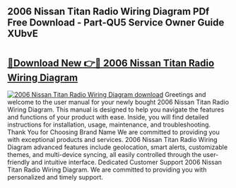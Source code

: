 ## 2006 Nissan Titan Radio Wiring Diagram PDf Free Download - Part-QU5 Service Owner Guide XUbvE

# <h2><a href="http://dfu6xa.blite.top/?on=2006+Nissan+Titan+Radio+Wiring+Diagram">🔗Download New 👉🔴 2006 Nissan Titan Radio Wiring Diagram</a></h2>

[![2006 Nissan Titan Radio Wiring Diagram download](https://i.imgur.com/lujVjoI.png)](http://dfu6xa.blite.top/?on=2006+Nissan+Titan+Radio+Wiring+Diagram)
Greetings and welcome to the user manual for your newly bought 2006 Nissan Titan Radio Wiring Diagram. This manual is designed to help you navigate the features and functions of your product with ease. Inside, you will find detailed instructions for installation, usage, maintenance, and troubleshooting. Thank You for Choosing Brand Name We are committed to providing you with exceptional products and services. 2006 Nissan Titan Radio Wiring Diagram advanced features include geolocation, smart alerts, customizable themes, and multi-device syncing, all easily controlled through the user-friendly and intuitive interface. Dedicated Customer Support 2006 Nissan Titan Radio Wiring Diagram. We are committed to providing you with personalized and timely support.
